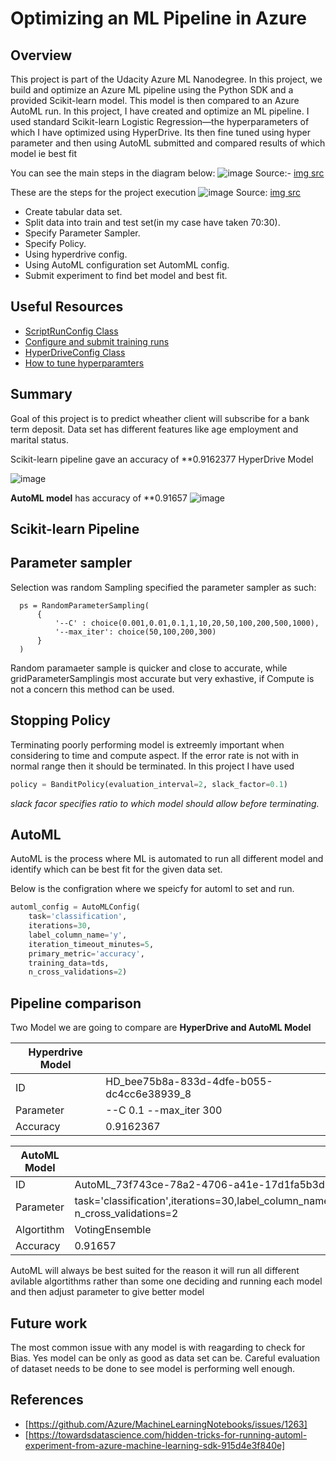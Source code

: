# Optimizing an ML Pipeline in Azure

## Overview
This project is part of the Udacity Azure ML Nanodegree.
In this project, we build and optimize an Azure ML pipeline using the Python SDK and a provided Scikit-learn model.
This model is then compared to an Azure AutoML run.
In this project, I have created and optimize an ML pipeline. I used standard Scikit-learn Logistic Regression—the hyperparameters of which I have optimized using HyperDrive. Its then fine tuned using hyper parameter and then using AutoML submitted and compared results of which model ie best fit

You can see the main steps  in the diagram below:
![image](https://github.optum.com/storage/user/2531/files/209cfa90-aefc-40e8-8c36-60136beef67f)
Source:- [img src](https://learn.udacity.com/nanodegrees)

These are the steps for the project execution 
![image](https://github.optum.com/storage/user/2531/files/4b064f02-8e77-4b9d-a215-b2c740e49912)
Source: [img src](Https://learn.udacity.com/nanodegrees)

- Create tabular data set.
- Split data into train and test set(in my case have taken 70:30).
- Specify Parameter Sampler.
- Specify Policy.
- Using hyperdrive config.
- Using AutoML configuration set AutomML config.
- Submit experiment to find bet model and best fit.



## Useful Resources
- [ScriptRunConfig Class](https://docs.microsoft.com/en-us/python/api/azureml-core/azureml.core.scriptrunconfig?view=azure-ml-py)
- [Configure and submit training runs](https://docs.microsoft.com/en-us/azure/machine-learning/how-to-set-up-training-targets)
- [HyperDriveConfig Class](https://docs.microsoft.com/en-us/python/api/azureml-train-core/azureml.train.hyperdrive.hyperdriveconfig?view=azure-ml-py)
- [How to tune hyperparamters](https://docs.microsoft.com/en-us/azure/machine-learning/how-to-tune-hyperparameters)


## Summary
Goal of this project is to predict wheather client will subscribe for a bank term deposit. Data set has different features like age employment and marital status.

Scikit-learn pipeline gave an accuracy of **0.9162377 HyperDrive Model

![image](https://github.optum.com/storage/user/2531/files/b6d5a871-4a53-4053-b21c-aacf99a00b34)

**AutoML model**  has accuracy of **0.91657
![image](https://github.optum.com/storage/user/2531/files/973cef58-2021-4e8c-ab9b-bba1cdf6678c)



## Scikit-learn Pipeline

  ## Parameter sampler

Selection was random Sampling specified the parameter sampler as such:

      ps = RandomParameterSampling(
          {
              '--C' : choice(0.001,0.01,0.1,1,10,20,50,100,200,500,1000),
              '--max_iter': choice(50,100,200,300)
          }
      )

Random paramaeter sample is quicker and close to accurate, while gridParameterSamplingis most accurate but very exhastive, if Compute is not a concern this method can be used.
 

## Stopping Policy
Terminating poorly performing model is extreemly important when considering to time and compute aspect. If the error rate is not with in normal range then it should be terminated. In this project I have used 

```python
policy = BanditPolicy(evaluation_interval=2, slack_factor=0.1)
```
*slack facor specifies ratio to which model should allow before terminating.* 
 
 
## AutoML
AutoML is the process where ML is automated to run all different model and identify which can be best fit for the given data set.

Below is the configration where we speicfy for automl to set and run.

```python
automl_config = AutoMLConfig(
    task='classification',
    iterations=30,
    label_column_name='y',
    iteration_timeout_minutes=5,
    primary_metric='accuracy',
    training_data=tds,
    n_cross_validations=2)
```

## Pipeline comparison
Two Model we are going to compare are **HyperDrive and AutoML Model** 

| Hyperdrive Model        |            |
| ----------------------- |------------|
|  ID                     | HD_bee75b8a-833d-4dfe-b055-dc4cc6e38939_8 |
| Parameter|--C 0.1 --max_iter 300|
| Accuracy      |  0.9162367     |


| AutoML Model        |            |
| ----------------------- |------------|
|  ID                     | AutoML_73f743ce-78a2-4706-a41e-17d1fa5b3d1e |
| Parameter| task='classification',iterations=30,label_column_name='y',iteration_timeout_minutes=5,primary_metric='accuracy',training_data=tds,  n_cross_validations=2|
|Algortithm |VotingEnsemble|
| Accuracy      |  0.91657    |

AutoML will always be best suited for the reason it will run all different avilable algortithms rather than some one deciding and running each model and then adjust parameter to give better model


## Future work
The most common issue with any model is with reagarding to check for Bias. Yes model can be only as good as data set can be. Careful evaluation of dataset needs to be done to see model is performing well enough. 


## References

- [https://github.com/Azure/MachineLearningNotebooks/issues/1263]
- [https://towardsdatascience.com/hidden-tricks-for-running-automl-experiment-from-azure-machine-learning-sdk-915d4e3f840e]

